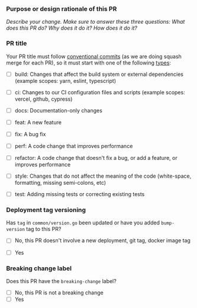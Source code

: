 ### Purpose or design rationale of this PR

*Describe your change. Make sure to answer these three questions: What does this PR do? Why does it do it? How does it do it?*


### PR title

Your PR title must follow [conventional commits](https://www.conventionalcommits.org/en/v1.0.0/#summary) (as we are doing squash merge for each PR), so it must start with one of the following [types](https://github.com/angular/angular/blob/22b96b9/CONTRIBUTING.md#type):

- [ ] build: Changes that affect the build system or external dependencies (example scopes: yarn, eslint, typescript)
- [ ] ci: Changes to our CI configuration files and scripts (example scopes: vercel, github, cypress)
- [ ] docs: Documentation-only changes
- [ ] feat: A new feature
- [ ] fix: A bug fix
- [ ] perf: A code change that improves performance
- [ ] refactor: A code change that doesn't fix a bug, or add a feature, or improves performance
- [ ] style: Changes that do not affect the meaning of the code (white-space, formatting, missing semi-colons, etc)
- [ ] test: Adding missing tests or correcting existing tests


### Deployment tag versioning

Has `tag` in `common/version.go` been updated or have you added `bump-version` tag to this PR?

- [ ] No, this PR doesn't involve a new deployment, git tag, docker image tag
- [ ] Yes


### Breaking change label

Does this PR have the `breaking-change` label?

- [ ] No, this PR is not a breaking change
- [ ] Yes
